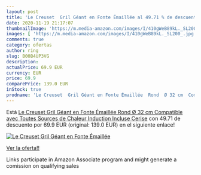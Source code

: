 ```yaml
---
layout: post
title: 'Le Creuset  Gril Géant en Fonte Émaillée al 49.71 % de descuento'
date: 2020-11-19 21:17:07
thumbnailImage: 'https://m.media-amazon.com/images/I/410gWeB89kL._SL200_.jpg'
images: [ 'https://m.media-amazon.com/images/I/410gWeB89kL._SL200_.jpg' ]
comments: true
category: ofertas
author: ring
slug: B00B4UP3VG
description:
actualPrice: 69.9 EUR
currency: EUR
price: 69.9
comparePrice: 139.0 EUR
inStock: true
prodname: 'Le Creuset  Gril Géant en Fonte Émaillée  Rond  Ø 32 cm  Compatible avec Toutes Sources de Chaleur  Induction Incluse   Cerise'
---
```


Está [Le Creuset  Gril Géant en Fonte Émaillée  Rond  Ø 32 cm  Compatible avec Toutes Sources de Chaleur  Induction Incluse   Cerise](https://www.amazon.fr/dp/B00B4UP3VG/?tag=tolees0d-21) con 49.71 de descuento por 69.9 EUR (original: 139.0 EUR) en el siguiente enlace!

[![Le Creuset  Gril Géant en Fonte Émaillée](https://m.media-amazon.com/images/I/410gWeB89kL._SL200_.jpg)](https://www.amazon.fr/dp/B00B4UP3VG/?tag=tolees0d-21)

[Ver la oferta!!](https://www.amazon.fr/dp/B00B4UP3VG/?tag=tolees0d-21)

Links participate in Amazon Associate program and might generate a comission on qualifying sales


